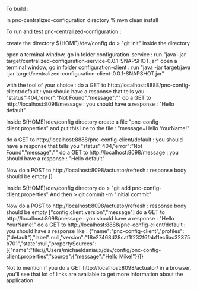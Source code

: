 To build :

in pnc-centralized-configuration directory % mvn clean install


To run and test pnc-centralized-configuration :

create the directory ${HOME}/dev/config 
do > "git init" inside the directory


open a terminal window, go in folder configuration-service : run "java -jar target/centralized-configuration-service-0.0.1-SNAPSHOT.jar"
open a terminal window, go in folder configuration-client : run "java -jar target/java -jar target/centralized-configuration-client-0.0.1-SNAPSHOT.jar"

with the tool of your choice : 
do a GET to http://localhost:8888/pnc-config-client/default : you should have a response that tells you "status":404,"error":"Not Found","message":""
do a GET to http://localhost:8098/message : you should have a response : "Hello default"

Inside ${HOME}/dev/config directory create a file "pnc-config-client.properties" and put this line to the file : "message=Hello YourName!"

do a GET to http://localhost:8888/pnc-config-client/default : you should have a response that tells you "status":404,"error":"Not Found","message":""
do a GET to http://localhost:8098/message : you should have a response : "Hello default"

Now do a POST to http://localhost:8098/actuator/refresh : response body should be empty []

Inside ${HOME}/dev/config directory do > "git add pnc-config-client.properties"
And then > git commit -m "Initial commit"

Now do a POST to http://localhost:8098/actuator/refresh : response body should be empty ["config.client.version","message"]
do a GET to http://localhost:8098/message : you should have a response : "Hello YourName!"
do a GET to http://localhost:8888/pnc-config-client/default : you should have a response like :
{"name":"pnc-config-client","profiles":["default"],"label":null,"version":"18e27468d28caf1f232f6fabf1ec6ac32375b701","state":null,"propertySources":[{"name":"file:///Users/michaeldaniaux/dev/config/pnc-config-client.properties","source":{"message":"Hello Mike!"}}]}


Not to mention if you do a GET http://localhost:8098/actuator/ in a browser, you'll see that lot of links are available to get more information about the application
